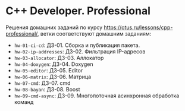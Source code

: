 # C++ Developer. Professional

Решения домашних заданий по курсу https://otus.ru/lessons/cpp-professional/, ветки соответствуют домашним заданиям:

- `hw-01-ci-cd`: ДЗ-01. Сборка и публикация пакета.
- `hw-02-ip-addresses`: ДЗ-02. Фильтрация IP-адресов
- `hw-03-allocator`: ДЗ-03. Аллокатор
- `hw-04-doxygen`: ДЗ-04. Doxygen
- `hw-05-editor`: ДЗ-05. Editor
- `hw-06-matrix`: ДЗ-06. Матрица
- `hw-07-cmd`: ДЗ-07. cmd
- `hw-08-bayan`: ДЗ-08. Boost
- `hw-09-cmd-async`: ДЗ-09. Многопоточная асинхронная обработка команд
